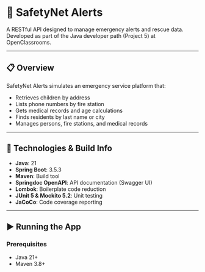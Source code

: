 # 🚨 SafetyNet Alerts

A RESTful API designed to manage emergency alerts and rescue data.  
Developed as part of the Java developer path (Project 5) at OpenClassrooms.

---

## 📋 Overview

SafetyNet Alerts simulates an emergency service platform that:

- Retrieves children by address
- Lists phone numbers by fire station
- Gets medical records and age calculations
- Finds residents by last name or city
- Manages persons, fire stations, and medical records

---

## 🔧 Technologies & Build Info

- **Java**: 21
- **Spring Boot**: 3.5.3
- **Maven**: Build tool
- **Springdoc OpenAPI**: API documentation (Swagger UI)
- **Lombok**: Boilerplate code reduction
- **JUnit 5 & Mockito 5.2**: Unit testing
- **JaCoCo**: Code coverage reporting

---

## ▶️ Running the App

### Prerequisites

- Java 21+
- Maven 3.8+



